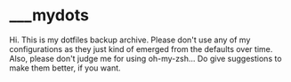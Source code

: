 # ___mydots
Hi.
This is my dotfiles backup archive.
Please don't use any of my configurations as they just kind of emerged from the defaults over time.
Also, please don't judge me for using oh-my-zsh...
Do give suggestions to make them better, if you want.
